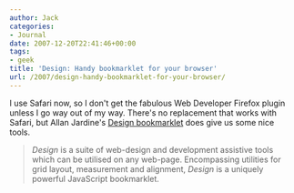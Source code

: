 ```yaml
---
author: Jack
categories:
- Journal
date: 2007-12-20T22:41:46+00:00
tags:
- geek
title: 'Design: Handy bookmarklet for your browser'
url: /2007/design-handy-bookmarklet-for-your-browser/
---
```


I use Safari now, so I don't get the fabulous Web Developer Firefox plugin unless I go way out of my way. There's no replacement that works with Safari, but Allan Jardine's [Design bookmarklet][1] does give us some nice tools.

> _Design_ is a suite of web-design and development assistive tools which can be utilised on any web-page. Encompassing utilities for grid layout, measurement and alignment, _Design_ is a uniquely powerful JavaScript bookmarklet.

 [1]: http://www.sprymedia.co.uk/article/Design